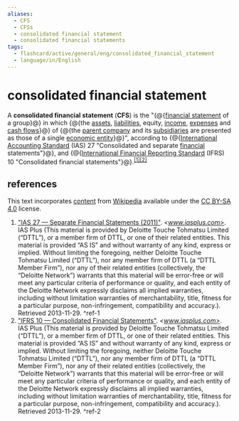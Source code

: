 ```yaml
---
aliases:
  - CFS
  - CFSs
  - consolidated financial statement
  - consolidated financial statements
tags:
  - flashcard/active/general/eng/consolidated_financial_statement
  - language/in/English
---
```


# consolidated financial statement

A __consolidated financial statement__ (__CFS__) is the "{@{[financial statement](financial%20statement.md) of a group}@} in which {@{the [assets](asset.md), [liabilities](liability%20(financial%20accounting).md), equity, [income](income.md), [expenses](expense.md) and [cash flows](cash%20flow.md)}@} of {@{the [parent company](holding%20company.md#parent%20company) and its [subsidiaries](subsidiary.md) are presented as those of a single [economic entity](economic%20entity.md)}@}", according to {@{[International Accounting Standard](International%20Financial%20Reporting%20Standards.md) (IAS) 27 "Consolidated and separate [financial](finance.md) statements"}@}, and {@{[International Financial Reporting Standard](International%20Financial%20Reporting%20Standards.md) (IFRS) 10 "Consolidated financial statements"}@}.<sup>[\[1\]](#^ref-1)</sup><sup>[\[2\]](#^ref-2)</sup> <!--SR:!2025-03-04,124,290!2025-02-18,110,290!2025-06-08,193,310!2025-02-23,106,290!2025-09-20,281,330-->

## references

This text incorporates [content](https://en.wikipedia.org/wiki/consolidated_financial_statement) from [Wikipedia](Wikipedia.md) available under the [CC BY-SA 4.0](https://creativecommons.org/licenses/by-sa/4.0/) license.

1. ["IAS 27 — Separate Financial Statements (2011)"](http://www.iasplus.com/en/standards/ias/ias27-2011). _<www.iasplus.com>_. IAS Plus (This material is provided by Deloitte Touche Tohmatsu Limited (“DTTL”), or a member firm of DTTL, or one of their related entities. This material is provided “AS IS” and without warranty of any kind, express or implied. Without limiting the foregoing, neither Deloitte Touche Tohmatsu Limited (“DTTL”), nor any member firm of DTTL (a “DTTL Member Firm”), nor any of their related entities (collectively, the “Deloitte Network”) warrants that this material will be error-free or will meet any particular criteria of performance or quality, and each entity of the Deloitte Network expressly disclaims all implied warranties, including without limitation warranties of merchantability, title, fitness for a particular purpose, non-infringement, compatibility and accuracy.). Retrieved 2013-11-29. <a id="^ref-1"></a>^ref-1
2. ["IFRS 10 — Consolidated Financial Statements"](http://www.iasplus.com/en/standards/ifrs/ifrs10). _<www.iasplus.com>_. IAS Plus (This material is provided by Deloitte Touche Tohmatsu Limited (“DTTL”), or a member firm of DTTL, or one of their related entities. This material is provided “AS IS” and without warranty of any kind, express or implied. Without limiting the foregoing, neither Deloitte Touche Tohmatsu Limited (“DTTL”), nor any member firm of DTTL (a “DTTL Member Firm”), nor any of their related entities (collectively, the “Deloitte Network”) warrants that this material will be error-free or will meet any particular criteria of performance or quality, and each entity of the Deloitte Network expressly disclaims all implied warranties, including without limitation warranties of merchantability, title, fitness for a particular purpose, non-infringement, compatibility and accuracy.). Retrieved 2013-11-29. <a id="^ref-2"></a>^ref-2
